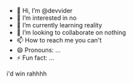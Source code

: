 - 👋 Hi, I’m @devvider
- 👀 I’m interested in no
- 🌱 I’m currently learning reality
- 💞️ I’m looking to collaborate on nothing
- 📫 How to reach me you can't
- 😄 Pronouns: ...
- ⚡ Fun fact: ...

<!---
devvider/devvider is a ✨ special ✨ repository because its `README.md` (this file) appears on your GitHub profile.
You can click the Preview link to take a look at your changes.
--->

i'd win
rahhhh
